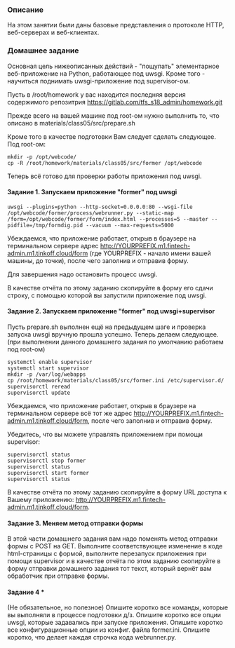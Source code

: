 ### Описание

На этом занятии были даны базовые представления о протоколе HTTP, веб-серверах и веб-клиентах.

### Домашнее задание

Основная цель нижеописанных действий - "пощупать" элементарное веб-приложение на Python, работающее под uwsgi. Кроме того - научиться поднимать uwsgi-приложение под supervisor-ом.

Пусть в /root/homework у вас находится последняя версия содержимого репозитрия https://gitlab.com/tfs_s18_admin/homework.git

Прежде всего на вашей машине под root-ом нужно выполнить то, что описано в materials/class05/src/prepare.sh

Кроме того в качестве подготовки Вам следует сделать следующее. Под root-ом:

```
mkdir -p /opt/webcode/
cp -R /root/homework/materials/class05/src/former /opt/webcode
```

Теперь всё готово для проверки работы приложения под uwsgi.

#### Задание 1. Запускаем приложение "former" под uwsgi

```
uwsgi --plugins=python --http-socket=0.0.0.0:80 --wsgi-file /opt/webcode/former/process/webrunner.py --static-map /form=/opt/webcode/former/form/index.html --processes=5 --master --pidfile=/tmp/formdig.pid --vacuum --max-requests=5000
```

Убеждаемся, что приложение работает, открыв в браузере на терминальном сервере адрес http://YOURPREFIX.m1.fintech-admin.m1.tinkoff.cloud/form (где YOURPREFIX - начало имени вашей машины, до точки), после чего заполнив и отправив форму.

Для завершения надо остановить процесс uwsgi.

В качестве отчёта по этому заданию скопируйте в форму его сдачи строку, с помощью которой вы запустили приложение под uwsgi.

#### Задание 2. Запускаем приложение "former" под uwsgi+supervisor

Пусть prepare.sh выполнен ещё на предыдущем шаге и проверка запуска uwsgi вручную прошла успешно. Теперь делаем следующее. (при выполнении данного домашнего задания по умолчанию работаем под root-ом) 

```
systemctl enable supervisor
systemctl start supervisor
mkdir -p /var/log/webapps
cp /root/homework/materials/class05/src/former.ini /etc/supervisor.d/
supervisorctl reread
supervisorctl update
```

Убеждаемся, что приложение работает, открыв в браузере на терминальном сервере всё тот же адрес http://YOURPREFIX.m1.fintech-admin.m1.tinkoff.cloud/form, после чего заполнив и отправив форму.

Убедитесь, что вы можете управлять приложением при помощи supervisor:

```
supervisorctl status
supervisorctl stop former
supervisorctl status
supervisorctl start former
supervisorctl status
```

В качестве отчёта по этому заданию скопируйте в форму URL доступа к Вашему приложению: http://YOURPREFIX.m1.fintech-admin.m1.tinkoff.cloud/form.

#### Задание 3. Меняем метод отправки формы

В этой части домашнего задания вам надо поменять метод отправки формы с POST на GET. Выполните соответствующее изменение в коде html-страницы с формой, выполните перезапуск приложения при помощи supervisor и в качестве отчёта по этом заданию скопируйте в форму отправки домашнего задания тот текст, который вернёт вам обработчик при отправке формы.

#### Задание 4 *

(Не обязательное, но полезное) Опишите коротко все команды, которые вы выполняли в процессе подготовки д/з. Опишите коротко все опции uwsgi, которые задавались при запуске приложения. Опишите коротко все конфигурационные опции из конфиг. файла former.ini. Опишите коротко, что делает каждая строчка кода webrunner.py.
